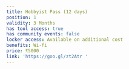 ```yaml
---
title: Hobbyist Pass (12 days)
position: 1
validity: 3 Months
has tool access: true
has community events: false
locker access: Available on additional cost
benefits: Wi-fi
price: ₹5000
link: 'https://goo.gl/zt2Atr '
---
```

